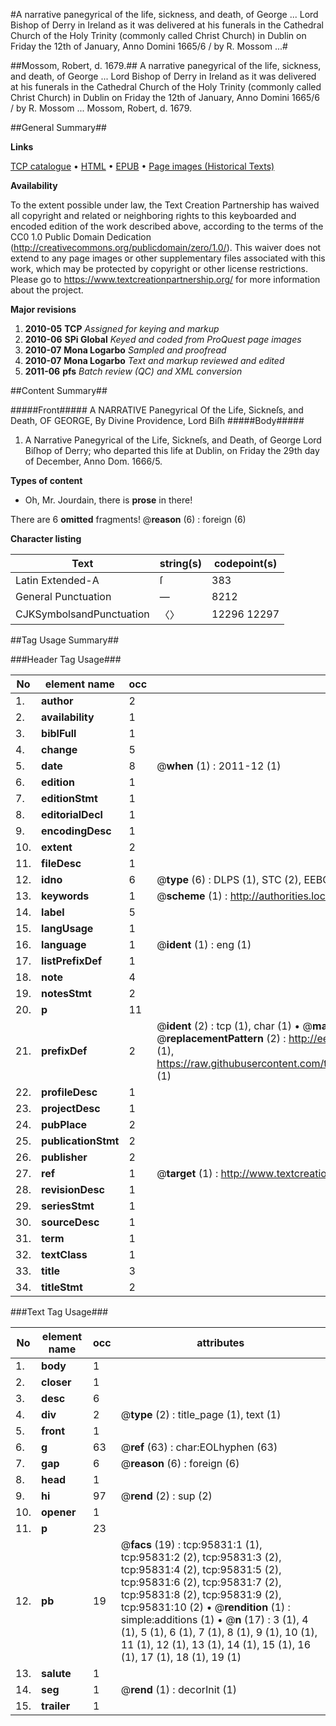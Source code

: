 #A narrative panegyrical of the life, sickness, and death, of George ... Lord Bishop of Derry in Ireland as it was delivered at his funerals in the Cathedral Church of the Holy Trinity (commonly called Christ Church) in Dublin on Friday the 12th of January, Anno Domini 1665/6 / by R. Mossom ...#

##Mossom, Robert, d. 1679.##
A narrative panegyrical of the life, sickness, and death, of George ... Lord Bishop of Derry in Ireland as it was delivered at his funerals in the Cathedral Church of the Holy Trinity (commonly called Christ Church) in Dublin on Friday the 12th of January, Anno Domini 1665/6 / by R. Mossom ...
Mossom, Robert, d. 1679.

##General Summary##

**Links**

[TCP catalogue](http://www.ota.ox.ac.uk/tcp/)  • 
[HTML](http://tei.it.ox.ac.uk/tcp/Texts-HTML/free/A51/A51442.html)  • 
[EPUB](http://tei.it.ox.ac.uk/tcp/Texts-EPUB/free/A51/A51442.epub) • 
[Page images (Historical Texts)](https://historicaltexts.jisc.ac.uk/eebo-12938606e)

**Availability**

To the extent possible under law, the Text Creation Partnership has waived all copyright and related or neighboring rights to this keyboarded and encoded edition of the work described above, according to the terms of the CC0 1.0 Public Domain Dedication (http://creativecommons.org/publicdomain/zero/1.0/). This waiver does not extend to any page images or other supplementary files associated with this work, which may be protected by copyright or other license restrictions. Please go to https://www.textcreationpartnership.org/ for more information about the project.

**Major revisions**

1. __2010-05__ __TCP__ *Assigned for keying and markup*
1. __2010-06__ __SPi Global__ *Keyed and coded from ProQuest page images*
1. __2010-07__ __Mona Logarbo__ *Sampled and proofread*
1. __2010-07__ __Mona Logarbo__ *Text and markup reviewed and edited*
1. __2011-06__ __pfs__ *Batch review (QC) and XML conversion*

##Content Summary##

#####Front#####
A NARRATIVE Panegyrical Of the Life, Sickneſs, and Death, OF GEORGE, By Divine Providence, Lord Biſh
#####Body#####

1. A Narrative Panegyrical of the Life, Sickneſs, and Death, of George Lord Biſhop of Derry; who departed this life at Dublin, on Friday the 29th day of December, Anno Dom. 1666/5.

**Types of content**

  * Oh, Mr. Jourdain, there is **prose** in there!

There are 6 **omitted** fragments! 
 @__reason__ (6) : foreign (6)

**Character listing**


|Text|string(s)|codepoint(s)|
|---|---|---|
|Latin Extended-A|ſ|383|
|General Punctuation|—|8212|
|CJKSymbolsandPunctuation|〈〉|12296 12297|

##Tag Usage Summary##

###Header Tag Usage###

|No|element name|occ|attributes|
|---|---|---|---|
|1.|__author__|2||
|2.|__availability__|1||
|3.|__biblFull__|1||
|4.|__change__|5||
|5.|__date__|8| @__when__ (1) : 2011-12 (1)|
|6.|__edition__|1||
|7.|__editionStmt__|1||
|8.|__editorialDecl__|1||
|9.|__encodingDesc__|1||
|10.|__extent__|2||
|11.|__fileDesc__|1||
|12.|__idno__|6| @__type__ (6) : DLPS (1), STC (2), EEBO-CITATION (1), OCLC (1), VID (1)|
|13.|__keywords__|1| @__scheme__ (1) : http://authorities.loc.gov/ (1)|
|14.|__label__|5||
|15.|__langUsage__|1||
|16.|__language__|1| @__ident__ (1) : eng (1)|
|17.|__listPrefixDef__|1||
|18.|__note__|4||
|19.|__notesStmt__|2||
|20.|__p__|11||
|21.|__prefixDef__|2| @__ident__ (2) : tcp (1), char (1)  •  @__matchPattern__ (2) : ([0-9\-]+):([0-9IVX]+) (1), (.+) (1)  •  @__replacementPattern__ (2) : http://eebo.chadwyck.com/downloadtiff?vid=$1&page=$2 (1), https://raw.githubusercontent.com/textcreationpartnership/Texts/master/tcpchars.xml#$1 (1)|
|22.|__profileDesc__|1||
|23.|__projectDesc__|1||
|24.|__pubPlace__|2||
|25.|__publicationStmt__|2||
|26.|__publisher__|2||
|27.|__ref__|1| @__target__ (1) : http://www.textcreationpartnership.org/docs/. (1)|
|28.|__revisionDesc__|1||
|29.|__seriesStmt__|1||
|30.|__sourceDesc__|1||
|31.|__term__|1||
|32.|__textClass__|1||
|33.|__title__|3||
|34.|__titleStmt__|2||


###Text Tag Usage###

|No|element name|occ|attributes|
|---|---|---|---|
|1.|__body__|1||
|2.|__closer__|1||
|3.|__desc__|6||
|4.|__div__|2| @__type__ (2) : title_page (1), text (1)|
|5.|__front__|1||
|6.|__g__|63| @__ref__ (63) : char:EOLhyphen (63)|
|7.|__gap__|6| @__reason__ (6) : foreign (6)|
|8.|__head__|1||
|9.|__hi__|97| @__rend__ (2) : sup (2)|
|10.|__opener__|1||
|11.|__p__|23||
|12.|__pb__|19| @__facs__ (19) : tcp:95831:1 (1), tcp:95831:2 (2), tcp:95831:3 (2), tcp:95831:4 (2), tcp:95831:5 (2), tcp:95831:6 (2), tcp:95831:7 (2), tcp:95831:8 (2), tcp:95831:9 (2), tcp:95831:10 (2)  •  @__rendition__ (1) : simple:additions (1)  •  @__n__ (17) : 3 (1), 4 (1), 5 (1), 6 (1), 7 (1), 8 (1), 9 (1), 10 (1), 11 (1), 12 (1), 13 (1), 14 (1), 15 (1), 16 (1), 17 (1), 18 (1), 19 (1)|
|13.|__salute__|1||
|14.|__seg__|1| @__rend__ (1) : decorInit (1)|
|15.|__trailer__|1||

